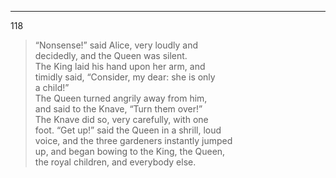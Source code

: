 ---
118 

>“Nonsense!” said Alice, very loudly and  
decidedly, and the Queen was silent.  
The King laid his hand upon her arm, and  
timidly said, “Consider, my dear: she is only  
a child!”  
The Queen turned angrily away from him,  
and said to the Knave, “Turn them over!”  
The Knave did so, very carefully, with one  
foot.
“Get up!” said the Queen in a shrill, loud  
voice, and the three gardeners instantly jumped  
up, and began bowing to the King, the Queen,  
the royal children, and everybody else.

